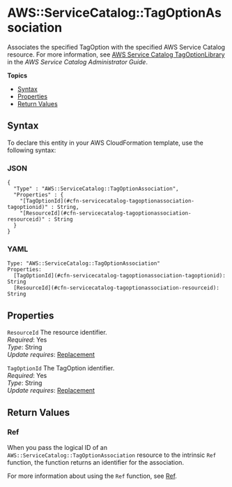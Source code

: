 # AWS::ServiceCatalog::TagOptionAssociation<a name="aws-resource-servicecatalog-tagoptionassociation"></a>

Associates the specified TagOption with the specified AWS Service Catalog resource\. For more information, see [AWS Service Catalog TagOptionLibrary](https://docs.aws.amazon.com/servicecatalog/latest/adminguide/tagoptions.html) in the *AWS Service Catalog Administrator Guide*\.

**Topics**
+ [Syntax](#aws-resource-servicecatalog-tagoptionassociation-syntax)
+ [Properties](#aws-resource-servicecatalog-tagoptionassociation-properties)
+ [Return Values](#aws-resource-servicecatalog-tagoptionassociation-returnvalues)

## Syntax<a name="aws-resource-servicecatalog-tagoptionassociation-syntax"></a>

To declare this entity in your AWS CloudFormation template, use the following syntax:

### JSON<a name="aws-resource-servicecatalog-tagoptionassociation-syntax.json"></a>

```
{
  "Type" : "AWS::ServiceCatalog::TagOptionAssociation",
  "Properties" : {
    "[TagOptionId](#cfn-servicecatalog-tagoptionassociation-tagoptionid)" : String,
    "[ResourceId](#cfn-servicecatalog-tagoptionassociation-resourceid)" : String
  }
}
```

### YAML<a name="aws-resource-servicecatalog-tagoptionassociation-syntax.yaml"></a>

```
Type: "AWS::ServiceCatalog::TagOptionAssociation"
Properties:
  [TagOptionId](#cfn-servicecatalog-tagoptionassociation-tagoptionid): String
  [ResourceId](#cfn-servicecatalog-tagoptionassociation-resourceid): String
```

## Properties<a name="aws-resource-servicecatalog-tagoptionassociation-properties"></a>

`ResourceId`  <a name="cfn-servicecatalog-tagoptionassociation-resourceid"></a>
The resource identifier\.  
*Required*: Yes  
*Type*: String  
*Update requires*: [Replacement](using-cfn-updating-stacks-update-behaviors.md#update-replacement)

`TagOptionId`  <a name="cfn-servicecatalog-tagoptionassociation-tagoptionid"></a>
The TagOption identifier\.  
*Required*: Yes  
*Type*: String  
*Update requires*: [Replacement](using-cfn-updating-stacks-update-behaviors.md#update-replacement)

## Return Values<a name="aws-resource-servicecatalog-tagoptionassociation-returnvalues"></a>

### Ref<a name="aws-resource-servicecatalog-tagoptionassociation-ref"></a>

When you pass the logical ID of an `AWS::ServiceCatalog::TagOptionAssociation` resource to the intrinsic `Ref` function, the function returns an identifier for the association\.

For more information about using the `Ref` function, see [Ref](intrinsic-function-reference-ref.md)\.